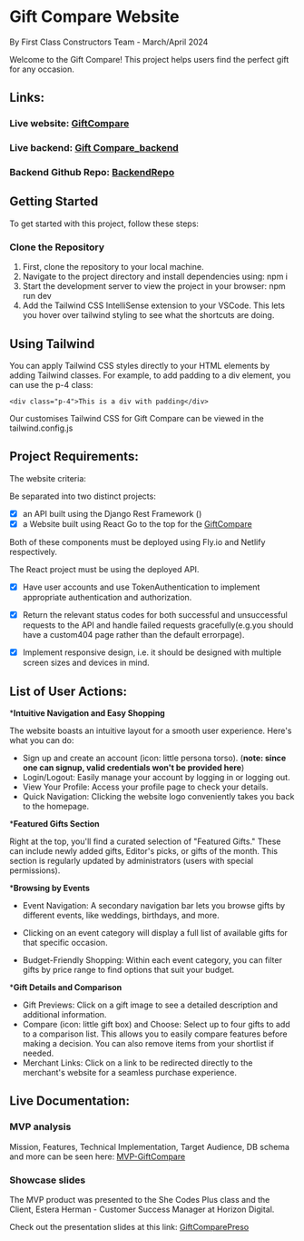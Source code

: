# Gift Compare Website
By First Class Constructors Team - March/April 2024

Welcome to the Gift Compare! This project helps users find the perfect gift for any occasion.

## Links:
### Live website: [GiftCompare](https://giftcompare.netlify.app/)
### Live backend: [Gift Compare_backend](https://giftcompare-backend.fly.dev)
### Backend Github Repo: [BackendRepo](https://github.com/SheCodesAus/2024_first_class_constructors_back_end)


## Getting Started

To get started with this project, follow these steps:

### Clone the Repository

1. First, clone the repository to your local machine.
2. Navigate to the project directory and install dependencies using: npm i
3. Start the development server to view the project in your browser: npm run dev
4. Add the Tailwind CSS IntelliSense extension to your VSCode. This lets you hover over tailwind styling to see what the shortcuts are doing.

## Using Tailwind
You can apply Tailwind CSS styles directly to your HTML elements by adding Tailwind classes.
For example, to add padding to a div element, you can use the p-4 class:

```<div class="p-4">This is a div with padding</div>```

Our customises Tailwind CSS for Gift Compare can be viewed in the tailwind.config.js



## Project Requirements:
The website criteria:

Be separated into two distinct projects:
* [x] an API built using the Django Rest Framework ()
* [x] a Website built using React
Go to the top for the [GiftCompare](#live-website-link-giftcompare)   

Both of these components must be deployed using Fly.io and Netlify respectively.

The React project must be using the deployed API.

* [x] Have user accounts and use TokenAuthentication to implement appropriate authentication and authorization.
* [x] Return the relevant status codes for both successful and unsuccessful requests to the API and handle failed requests gracefully(e.g.you should have a custom404 page rather than the default errorpage).
* [x] Implement responsive design, i.e. it should be designed with multiple screen sizes and devices in mind.


## List of User Actions:
*__Intuitive Navigation and Easy Shopping__

The website boasts an intuitive layout for a smooth user experience. Here's what you can do:

- Sign up and create an account (icon: little persona torso).
(**note: since one can signup, valid credentials won't be provided here**)
- Login/Logout: Easily manage your account by logging in or logging out.
- View Your Profile: Access your profile page to check your details.
- Quick Navigation: Clicking the website logo conveniently takes you back to the homepage.

*__Featured Gifts Section__

Right at the top, you'll find a curated selection of "Featured Gifts." These can include newly added gifts, Editor's picks, or gifts of the month. This section is regularly updated by administrators (users with special permissions).

*__Browsing by Events__

- Event Navigation: 
A secondary navigation bar lets you browse gifts by different events, like weddings, birthdays, and more. 

- Clicking on an event category will display a full list of available gifts for that specific occasion.
- Budget-Friendly Shopping: Within each event category, you can filter gifts by price range to find options that suit your budget.

*__Gift Details and Comparison__

- Gift Previews: Click on a gift image to see a detailed description and additional information.
- Compare (icon: little gift box) and Choose: Select up to four gifts to add to a comparison list. This allows you to easily compare features before making a decision. You can also remove items from your shortlist if needed.
- Merchant Links: Click on a link to be redirected directly to the merchant's website for a seamless purchase experience.


## Live Documentation:

### MVP analysis
Mission, Features, Technical Implementation, Target Audience, DB schema and more can be seen here: [MVP-GiftCompare](https://docs.google.com/document/d/13U_GGJJ0fx9G3RPJSggjvk01SafdA8-5/edit?hl=en_GB&pli=1)


### Showcase slides

The MVP product was presented to the She Codes Plus class and the Client, Estera Herman - Customer Success Manager at Horizon Digital.

Check out the presentation slides at this link: [GiftComparePreso](https://docs.google.com/presentation/d/1tVhDPQ2d_CFtgtdDLOgXP1ouq_zACwj5/edit#slide=id.g2c97dd84771_1_195)